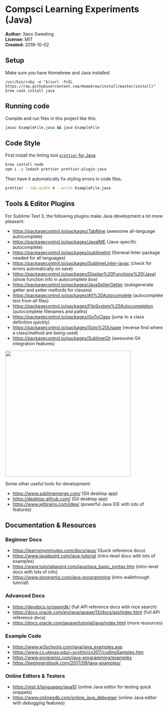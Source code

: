 # Compsci Learning Experiments (Java)

**Author:** Xano Sweeting  
**License:** MIT  
**Created:** 2019-10-02

## Setup

Make sure you have Homebrew and Java installed.
```
/usr/bin/ruby -e "$(curl -fsSL https://raw.githubusercontent.com/Homebrew/install/master/install)"
brew cask install java
```

## Running code

Compile and run files in this project like this.
```bash
javac ExampleFile.java && java ExampleFile
```

## Code Style

First install the linting tool [`prettier` for Java](https://github.com/jhipster/prettier-java).
```bash
brew install node
npm i -g lodash prettier prettier-plugin-java
```

Then have it automatically fix styling errors in code files.
```bash
prettier --tab-width 4 --write ExampleFile.java
```

## Tools & Editor Plugins

For Sublime Text 3, the following plugins make Java development a lot more pleasant:

- https://packagecontrol.io/packages/TabNine (awesome all-language autocomplete)
- https://packagecontrol.io/packages/JavaIME (Java-specific autocomplete)
- https://packagecontrol.io/packages/sublimelint (General linter package needed for all languages)
- https://packagecontrol.io/packages/SublimeLinter-javac (check for errors automatically on save)
- https://packagecontrol.io/packages/Display%20Functions%20(Java) (show function info in autocomplete box)
- https://packagecontrol.io/packages/JavaSetterGetter (autogenerate getter and setter methods for classes)
- https://packagecontrol.io/packages/All%20Autocomplete (autocomplete text from all files)
- https://packagecontrol.io/packages/FileSystem%20Autocompletion (autocomplete filenames and paths)
- https://packagecontrol.io/packages/GoToClass (jump to a class definition quickly)
- https://packagecontrol.io/packages/Goto%20Usage (reverse find where a class/method are being used)
- https://packagecontrol.io/packages/SublimeGit (awesome Git integration features)

<img src="https://i.imgur.com/PqAMQz1.png" width="400px"/>

Some other useful tools for development:

- https://www.sublimemerge.com/ (Git desktop app)
- https://desktop.github.com/ (Git desktop app)
- https://www.jetbrains.com/idea/ (powerful Java IDE with lots of features)


## Documentation & Resources

### Beginner Docs

- https://learnxinyminutes.com/docs/java/ (Quick reference docs)
- https://www.javatpoint.com/java-tutorial (intro-level docs with lots of examples)
- https://www.tutorialspoint.com/java/java_basic_syntax.htm (intro-level docs with lots of info)
- https://www.programiz.com/java-programming (intro walkthrough tutorial)

### Advanced Docs

- https://devdocs.io/openjdk/ (full API reference docs with nice search)
- https://docs.oracle.com/en/java/javase/13/docs/api/index.html (full API reference docs)
- https://docs.oracle.com/javase/tutorial/java/index.html (more resources)

### Example Code

- https://www.w3schools.com/java/java_examples.asp
- https://www.cs.utexas.edu/~scottm/cs307/codingSamples.htm
- https://www.programiz.com/java-programming/examples
- https://beginnersbook.com/2017/09/java-examples/

### Online Editors & Testers

- https://repl.it/languages/java10 (online Java editor for testing quick snippets)
- https://www.onlinegdb.com/online_java_debugger (online Java editor with debugging features)
